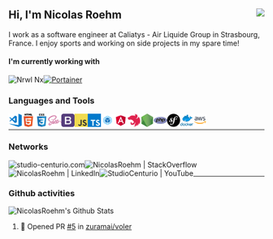 ## Hi, I'm Nicolas Roehm <img align="right" src="https://komarev.com/ghpvc/?username=nicolasroehm&color=44cc11&style=flat-square&label=Views">

I work as a software engineer at Caliatys - Air Liquide Group in Strasbourg, France. I enjoy sports and working on side projects in my spare time!

#### I'm currently working with

<a href="https://github.com/nrwl/nx"><img align="left" alt="Nrwl Nx" src="https://github-readme-stats.vercel.app/api/pin/?username=nrwl&repo=nx&show_owner=true" /></a>
<a href="https://github.com/portainer/portainer"><img alt="Portainer" src="https://github-readme-stats.vercel.app/api/pin/?username=portainer&repo=portainer&show_owner=true" /></a>

### Languages and Tools

<img align="left" alt="Visual Studio Code" width="26px" src="https://raw.githubusercontent.com/github/explore/80688e429a7d4ef2fca1e82350fe8e3517d3494d/topics/visual-studio-code/visual-studio-code.png" />
<img align="left" alt="HTML5" width="26px" src="https://raw.githubusercontent.com/github/explore/80688e429a7d4ef2fca1e82350fe8e3517d3494d/topics/html/html.png" />
<img align="left" alt="CSS3" width="26px" src="https://raw.githubusercontent.com/github/explore/80688e429a7d4ef2fca1e82350fe8e3517d3494d/topics/css/css.png" />
<img align="left" alt="Sass" width="26px" src="https://raw.githubusercontent.com/github/explore/80688e429a7d4ef2fca1e82350fe8e3517d3494d/topics/sass/sass.png" />
<img align="left" alt="Bootstrap" width="26px" src="https://raw.githubusercontent.com/github/explore/80688e429a7d4ef2fca1e82350fe8e3517d3494d/topics/bootstrap/bootstrap.png" />
<img align="left" alt="JavaScript" width="26px" src="https://raw.githubusercontent.com/github/explore/80688e429a7d4ef2fca1e82350fe8e3517d3494d/topics/javascript/javascript.png" />
<img align="left" alt="TypeScript" width="26px" src="https://raw.githubusercontent.com/github/explore/80688e429a7d4ef2fca1e82350fe8e3517d3494d/topics/typescript/typescript.png" />
<img align="left" alt="Webpack" width="26px" src="https://raw.githubusercontent.com/github/explore/80688e429a7d4ef2fca1e82350fe8e3517d3494d/topics/webpack/webpack.png" />
<img align="left" alt="Angular" width="26px" src="https://raw.githubusercontent.com/github/explore/80688e429a7d4ef2fca1e82350fe8e3517d3494d/topics/angular/angular.png" />
<img align="left" alt="NestJS" width="26px" src="https://raw.githubusercontent.com/github/explore/37c71fdca4e12086faf8c7009793d2eb588c914e/topics/nestjs/nestjs.png" />
<img align="left" alt="Node.js" width="26px" src="https://raw.githubusercontent.com/github/explore/80688e429a7d4ef2fca1e82350fe8e3517d3494d/topics/nodejs/nodejs.png" />
<img align="left" alt="PHP" width="26px" src="https://raw.githubusercontent.com/github/explore/80688e429a7d4ef2fca1e82350fe8e3517d3494d/topics/php/php.png" />
<img align="left" alt="Symfony" width="26px" src="https://raw.githubusercontent.com/github/explore/d0c5a5e31e1776ad62379ef5f6b703bcf107d3a3/topics/symfony/symfony.png" />
<img align="left" alt="Docker" width="26px" src="https://raw.githubusercontent.com/github/explore/80688e429a7d4ef2fca1e82350fe8e3517d3494d/topics/docker/docker.png" />
<img align="left" alt="Amazon Web Services" width="26px" src="https://raw.githubusercontent.com/github/explore/fbceb94436312b6dacde68d122a5b9c7d11f9524/topics/aws/aws.png" />

<br />

***

### Networks

<a href="https://www.studio-centurio.com" target="_blank">
  <img align="left" alt="studio-centurio.com" src="https://img.shields.io/badge/Centurio-%23007EFF.svg?&style=for-the-badge&logo=rss&logoColor=white" />
</a>
<a href="https://stackoverflow.com/users/7462178/nicolas-roehm" target="_blank">
  <img align="left" alt="NicolasRoehm | StackOverflow" src="https://img.shields.io/badge/stackoverflow-%23F48024.svg?&style=for-the-badge&logo=stackoverflow&logoColor=white" />
</a>
<a href="https://fr.linkedin.com/in/nicolas-roehm-bettcher" target="_blank">
  <img align="left" alt="NicolasRoehm | LinkedIn" src="https://img.shields.io/badge/linkedin-%230077B5.svg?&style=for-the-badge&logo=linkedin&logoColor=white" />
</a>
<a href="https://www.youtube.com/channel/UCBLJwUROjmJPB1CIk0lPVdg" target="_blank">
  <img align="left" alt="StudioCenturio | YouTube" src="https://img.shields.io/badge/youtube-%23FF0000.svg?&style=for-the-badge&logo=youtube&logoColor=white" />
</a>

<br />

***

<!-- <img align="left" alt="NicolasRoehm's Github Langs" src="https://github-readme-stats.vercel.app/api/top-langs?username=NicolasRoehm" /> -->

### Github activities

<img align="left" alt="NicolasRoehm's Github Stats" src="https://github-readme-stats.vercel.app/api?username=NicolasRoehm&show_icons=true&hide_border=true" />

<br />

<!--START_SECTION:activity-->
1. 🤝 Opened PR [#5](https://github.com//zuramai/voler/pull/5) in [zuramai/voler](https://github.com//zuramai/voler)
<!--END_SECTION:activity-->
